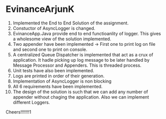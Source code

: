 # EvinanceArjunK

1) Implemented the End to End Solution of the assignment.
2) Constuctor of AsyncLogger is changed.
3) EvinanceApp.Java provide end to end functioanlity of logger. This gives a wholesome view of the solution implemented.
4) Two appender have been implemented -> First one to print log on file and second one to print on console.
5) A centralized Queue Dispatcher is implemented that act as a crux of application. It hadle picking up log message to be later handled by Message Processor and Appenders. This is threaded process.
6) Unit tests have also been implemented.
7) Logs are printed in order of their generation.
8) Implementation of AsyncLogger is non blocking
9) All 6 requirements have been implemented.
10) The design of the solution is such that we can add any number of appender without chaging the application. Also we can implement different Loggers.

Cheers!!!!!!!1
